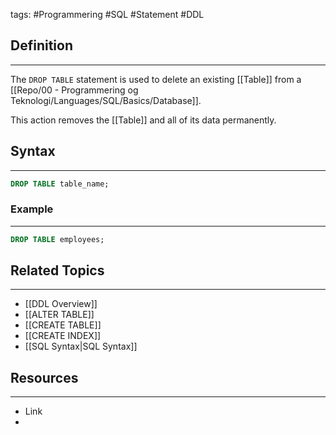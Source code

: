 tags: #Programmering #SQL #Statement #DDL 

## Definition 
---
The `DROP TABLE` statement is used to delete an existing [[Table]] from a [[Repo/00 - Programmering og Teknologi/Languages/SQL/Basics/Database]]. 

This action removes the [[Table]] and all of its data permanently.
## Syntax
---
```sql
DROP TABLE table_name;
```
### Example
---
```sql
DROP TABLE employees;
```

## Related Topics
---
- [[DDL Overview]]
- [[ALTER TABLE]]
- [[CREATE TABLE]]
- [[CREATE INDEX]]
- [[SQL Syntax|SQL Syntax]]


## Resources
---
- Link
- 
